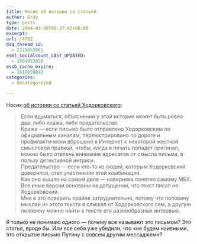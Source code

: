```yaml
---
title: Носик об истории со статьей
author: Gray
type: posts
date: 2004-03-30T08:37:42+00:00
excerpt:
url: /4782
dsq_thread_id:
  - 2219653981
esml_socialcount_LAST_UPDATED:
  - 1504953850
essb_cache_expire:
  - 1616059842
categories:
  - Uncategorized

---
```








Носик <a href="http://www.livejournal.com/users/dolboeb/416618.html" target="_blank">об истории со статьей Ходорковского</a>:

> Если вдуматься, объяснений у этой истории может быть ровно два: либо кража, либо предательство.  
> Кража &#8212; если письмо было отправлено Ходорковским по официальным каналам, перлюстрировано по дороге и профилактически вброшено в Интернет с некоторой жесткой смысловой правкой, чтобы, когда в печать попадет оригинал, можно было отвлечь внимание адресатов от смысла письма, в пользу детективной интриги.  
> Предательство &#8212; если кто-то из людей, которым Ходорковский доверился, стал участником этой комбинации.  
> Как оно вышло на самом деле &#8212; наверняка понятно самому МБХ.  
> Все иные версии основаны на допущении, что текст писал не Ходорковский.  
> Мне в это поверить крайне затруднительно, потому что половину мыслей из этого текста я слышал от Ходорковского сам, а другую половину можно найти в тексте его разнообразных интервью.

Я только не понимаю одного &#8212; почему все называют это письмом? Это статья, вроде бы. Или все себя уже убедили, что &#171;не будем наивными, это открытое письмо Путину с совсем другим мессаджем&#187;?